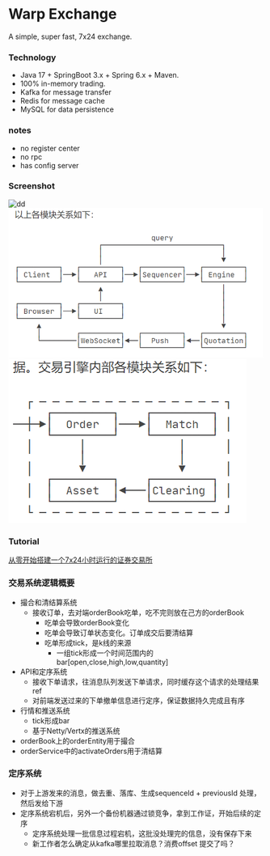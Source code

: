 # Warp Exchange

A simple, super fast, 7x24 exchange.

### Technology

- Java 17 + SpringBoot 3.x + Spring 6.x + Maven.
- 100% in-memory trading.
- Kafka for message transfer
- Redis for message cache
- MySQL for data persistence

### notes
- no register center
- no rpc
- has config server

### Screenshot
![dd](./screenshot.png)
![dd](./structure.png)
![dd](./engine.png)
 
### Tutorial

[从零开始搭建一个7x24小时运行的证券交易所](https://www.liaoxuefeng.com/wiki/1252599548343744/1266263401691296)

### 交易系统逻辑概要
- 撮合和清结算系统
  - 接收订单，去对端orderBook吃单，吃不完则放在己方的orderBook
    - 吃单会导致orderBook变化
    - 吃单会导致订单状态变化。订单成交后要清结算
    - 吃单形成tick，是k线的来源
      - 一组tick形成一个时间范围内的bar[open,close,high,low,quantity]
- API和定序系统
  - 接收下单请求，往消息队列发送下单请求，同时缓存这个请求的处理结果ref
  - 对前端发送过来的下单撤单信息进行定序，保证数据持久完成且有序
- 行情和推送系统
  - tick形成bar
  - 基于Netty/Vertx的推送系统
- orderBook上的orderEntity用于撮合
- orderService中的activateOrders用于清结算

### 定序系统
- 对于上游发来的消息，做去重、落库、生成sequenceId + previousId 处理，然后发给下游
- 定序系统宕机后，另外一个备份机器通过锁竞争，拿到工作证，开始后续的定序
  - 定序系统处理一批信息过程宕机，这批没处理完的信息，没有保存下来
  - 新工作者怎么确定从kafka哪里拉取消息？消费offset 提交了吗？

